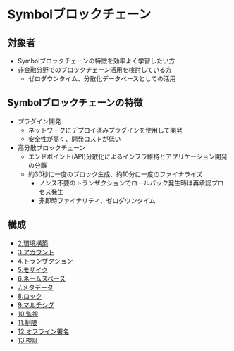 # Symbolブロックチェーン

## 対象者
- Symbolブロックチェーンの特徴を効率よく学習したい方
- 非金融分野でのブロックチェーン活用を検討している方
  - ゼロダウンタイム、分散化データベースとしての活用

## Symbolブロックチェーンの特徴
- プラグイン開発
  - ネットワークにデプロイ済みプラグインを使用して開発
  - 安全性が高く、開発コストが低い
- 高分散ブロックチェーン
  - エンドポイント(API)分散化によるインフラ維持とアプリケーション開発の分離
  - 約30秒に一度のブロック生成、約10分に一度のファイナライズ
    - ノンス不要のトランザクションでロールバック発生時は再承認プロセス発生
    - 非即時ファイナリティ、ゼロダウンタイム

## 構成
- [2.環境構築](02_setting.md)
- [3.アカウント](03_account.md)
- [4.トランザクション](04_transaction.md)
- [5.モザイク](05_mosaic.md)
- [6.ネームスペース](06_namespace.md)
- [7.メタデータ](07_metadata.md)
- [8.ロック](08_lock.md)
- [9.マルチシグ](09_multisig.md)
- [10.監視](10_observer.md)
- [11.制限](11_restriction.md)
- [12.オフライン署名](12_offline_signature.md)
- [13.検証](13_verify.md)
